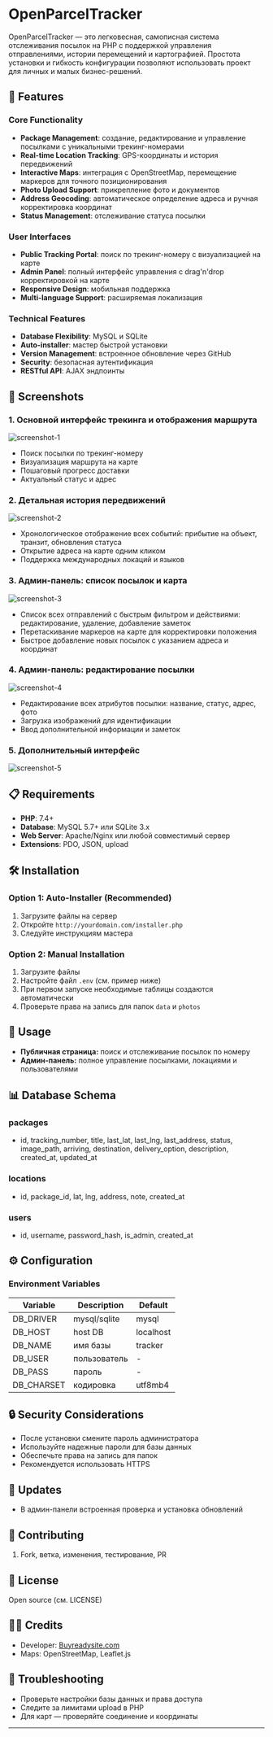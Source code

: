 # OpenParcelTracker

OpenParcelTracker — это легковесная, самописная система отслеживания посылок на PHP с поддержкой управления отправлениями, истории перемещений и картографией. Простота установки и гибкость конфигурации позволяют использовать проект для личных и малых бизнес-решений.

## 🚀 Features

### Core Functionality
- **Package Management**: создание, редактирование и управление посылками с уникальными трекинг-номерами
- **Real-time Location Tracking**: GPS-координаты и история передвижений
- **Interactive Maps**: интеграция с OpenStreetMap, перемещение маркеров для точного позиционирования
- **Photo Upload Support**: прикрепление фото и документов
- **Address Geocoding**: автоматическое определение адреса и ручная корректировка координат
- **Status Management**: отслеживание статуса посылки

### User Interfaces
- **Public Tracking Portal**: поиск по трекинг-номеру с визуализацией на карте
- **Admin Panel**: полный интерфейс управления с drag'n'drop корректировкой на карте
- **Responsive Design**: мобильная поддержка
- **Multi-language Support**: расширяемая локализация

### Technical Features
- **Database Flexibility**: MySQL и SQLite
- **Auto-installer**: мастер быстрой установки
- **Version Management**: встроенное обновление через GitHub
- **Security**: безопасная аутентификация
- **RESTful API**: AJAX эндпоинты

## 📸 Screenshots

### 1. Основной интерфейс трекинга и отображения маршрута

![screenshot-1](screenshots/screenshot-1.png)

- Поиск посылки по трекинг-номеру
- Визуализация маршрута на карте
- Пошаговый прогресс доставки
- Актуальный статус и адрес

### 2. Детальная история передвижений

![screenshot-2](screenshots/screenshot-2.png)

- Хронологическое отображение всех событий: прибытие на объект, транзит, обновления статуса
- Открытие адреса на карте одним кликом
- Поддержка международных локаций и языков

### 3. Админ-панель: список посылок и карта

![screenshot-3](screenshots/screenshot-3.png)

- Список всех отправлений с быстрым фильтром и действиями: редактирование, удаление, добавление заметок
- Перетаскивание маркеров на карте для корректировки положения
- Быстрое добавление новых посылок с указанием адреса и координат

### 4. Админ-панель: редактирование посылки

![screenshot-4](screenshots/screenshot-4.png)

- Редактирование всех атрибутов посылки: название, статус, адрес, фото
- Загрузка изображений для идентификации
- Ввод дополнительной информации и заметок

### 5. Дополнительный интерфейс

![screenshot-5](screenshots/screenshot-5.png)

## 📋 Requirements

- **PHP**: 7.4+
- **Database**: MySQL 5.7+ или SQLite 3.x
- **Web Server**: Apache/Nginx или любой совместимый сервер
- **Extensions**: PDO, JSON, upload

## 🛠️ Installation

### Option 1: Auto-Installer (Recommended)
1. Загрузите файлы на сервер
2. Откройте `http://yourdomain.com/installer.php`
3. Следуйте инструкциям мастера

### Option 2: Manual Installation
1. Загрузите файлы
2. Настройте файл `.env` (см. пример ниже)
3. При первом запуске необходимые таблицы создаются автоматически
4. Проверьте права на запись для папок `data` и `photos`

## 🎯 Usage

- **Публичная страница:** поиск и отслеживание посылок по номеру
- **Админ-панель:** полное управление посылками, локациями и пользователями

## 📊 Database Schema

### packages
- id, tracking_number, title, last_lat, last_lng, last_address, status, image_path, arriving, destination, delivery_option, description, created_at, updated_at

### locations
- id, package_id, lat, lng, address, note, created_at

### users
- id, username, password_hash, is_admin, created_at

## ⚙️ Configuration

### Environment Variables
| Variable     | Description        | Default    |
|--------------|-------------------|------------|
| DB_DRIVER    | mysql/sqlite      | mysql      |
| DB_HOST      | host DB           | localhost  |
| DB_NAME      | имя базы          | tracker    |
| DB_USER      | пользователь      | -          |
| DB_PASS      | пароль            | -          |
| DB_CHARSET   | кодировка         | utf8mb4    |

## 🔒 Security Considerations

- После установки смените пароль администратора
- Используйте надежные пароли для базы данных
- Обеспечьте права на запись для папок
- Рекомендуется использовать HTTPS

## 🔄 Updates

- В админ-панели встроенная проверка и установка обновлений

## 🤝 Contributing

1. Fork, ветка, изменения, тестирование, PR

## 📝 License

Open source (см. LICENSE)

## 👨‍💻 Credits

- Developer: [Buyreadysite.com](https://buyreadysite.com)
- Maps: OpenStreetMap, Leaflet.js

## 🐛 Troubleshooting

- Проверьте настройки базы данных и права доступа
- Следите за лимитами upload в PHP
- Для карт — проверяйте соединение и координаты

---
